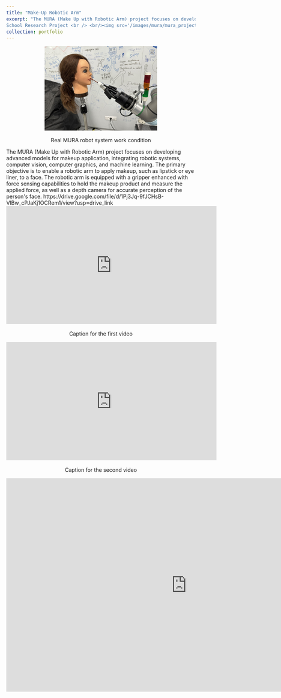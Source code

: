 ```yaml
---
title: "Make-Up Robotic Arm"
excerpt: "The MURA (Make Up with Robotic Arm) project focuses on developing advanced models for makeup application, integrating robotic systems, computer vision, computer graphics, and machine learning. The primary objective is to enable a robotic arm to apply makeup, such as lipstick or eye liner, to a face. The robotic arm is equipped with a gripper enhanced with force sensing capabilities to hold the makeup product and measure the applied force, as well as a depth camera for accurate perception of the person's face. 
School Research Project <br /> <br/><img src='/images/mura/mura_project_1.png'/>"
collection: portfolio
---
```

<div align="center">
  <img src="/images/mura/ur5_robot.jpg" width="300">
  <br>
  <p>Real MURA robot system work condition</p>
</div>
The MURA (Make Up with Robotic Arm) project focuses on developing advanced models for makeup application, integrating robotic systems, computer vision, computer graphics, and machine learning. The primary objective is to enable a robotic arm to apply makeup, such as lipstick or eye liner, to a face. The robotic arm is equipped with a gripper enhanced with force sensing capabilities to hold the makeup product and measure the applied force, as well as a depth camera for accurate perception of the person's face. 
https://drive.google.com/file/d/1Pj3Jq-9fJCHsB-VlBw_cPJaKj1OCRem1/view?usp=drive_link
<div align="center">
  <iframe width="560" height="315" src="https://drive.google.com/file/d/1Pj3Jq-9fJCHsB-VlBw_cPJaKj1OCRem1/view?usp=drive_link" frameborder="0" allow="accelerometer; autoplay; clipboard-write; encrypted-media; gyroscope; picture-in-picture" allowfullscreen></iframe>
  <p>Caption for the first video</p>
</div>

<div align="center">
  <iframe width="560" height="315" src="https://www.youtube.com/embed/YOUR_SECOND_VIDEO_ID" frameborder="0" allow="accelerometer; autoplay; clipboard-write; encrypted-media; gyroscope; picture-in-picture" allowfullscreen></iframe>
  <p>Caption for the second video</p>
</div>

<iframe src="https://view.officeapps.live.com/op/embed.aspx?src=[URL_TO_YOUR_PPT]" width="960" height="569" frameborder="0" scrolling="no"></iframe>
